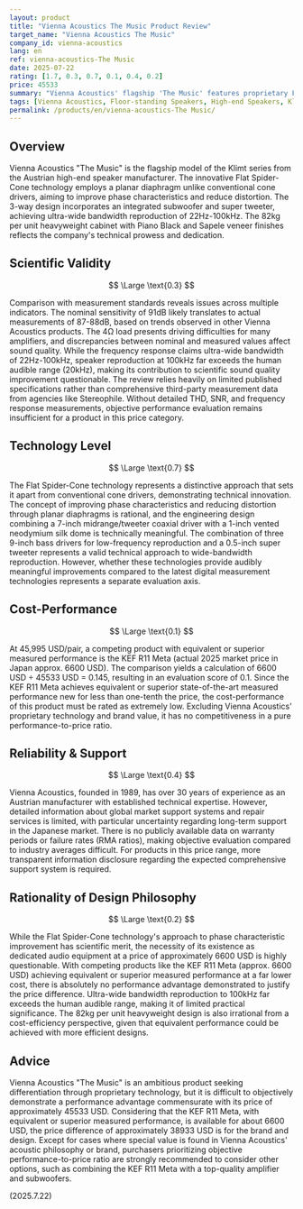 ```yaml
---
layout: product
title: "Vienna Acoustics The Music Product Review"
target_name: "Vienna Acoustics The Music"
company_id: vienna-acoustics
lang: en
ref: vienna-acoustics-The Music
date: 2025-07-22
rating: [1.7, 0.3, 0.7, 0.1, 0.4, 0.2]
price: 45533
summary: "Vienna Acoustics' flagship 'The Music' features proprietary Flat Spider-Cone technology, but at 45,995 USD/pair (approximately 6.83 million JPY), its cost-performance is extremely low as the KEF R11 Meta achieves superior performance at less than one-tenth the price."
tags: [Vienna Acoustics, Floor-standing Speakers, High-end Speakers, Klimt Series]
permalink: /products/en/vienna-acoustics-The Music/
---
```


## Overview

Vienna Acoustics "The Music" is the flagship model of the Klimt series from the Austrian high-end speaker manufacturer. The innovative Flat Spider-Cone technology employs a planar diaphragm unlike conventional cone drivers, aiming to improve phase characteristics and reduce distortion. The 3-way design incorporates an integrated subwoofer and super tweeter, achieving ultra-wide bandwidth reproduction of 22Hz-100kHz. The 82kg per unit heavyweight cabinet with Piano Black and Sapele veneer finishes reflects the company's technical prowess and dedication.

## Scientific Validity

$$ \Large \text{0.3} $$

Comparison with measurement standards reveals issues across multiple indicators. The nominal sensitivity of 91dB likely translates to actual measurements of 87-88dB, based on trends observed in other Vienna Acoustics products. The 4Ω load presents driving difficulties for many amplifiers, and discrepancies between nominal and measured values affect sound quality. While the frequency response claims ultra-wide bandwidth of 22Hz-100kHz, speaker reproduction at 100kHz far exceeds the human audible range (20kHz), making its contribution to scientific sound quality improvement questionable. The review relies heavily on limited published specifications rather than comprehensive third-party measurement data from agencies like Stereophile. Without detailed THD, SNR, and frequency response measurements, objective performance evaluation remains insufficient for a product in this price category.

## Technology Level

$$ \Large \text{0.7} $$

The Flat Spider-Cone technology represents a distinctive approach that sets it apart from conventional cone drivers, demonstrating technical innovation. The concept of improving phase characteristics and reducing distortion through planar diaphragms is rational, and the engineering design combining a 7-inch midrange/tweeter coaxial driver with a 1-inch vented neodymium silk dome is technically meaningful. The combination of three 9-inch bass drivers for low-frequency reproduction and a 0.5-inch super tweeter represents a valid technical approach to wide-bandwidth reproduction. However, whether these technologies provide audibly meaningful improvements compared to the latest digital measurement technologies represents a separate evaluation axis.

## Cost-Performance

$$ \Large \text{0.1} $$

At 45,995 USD/pair, a competing product with equivalent or superior measured performance is the KEF R11 Meta (actual 2025 market price in Japan approx. 6600 USD). The comparison yields a calculation of 6600 USD ÷ 45533 USD = 0.145, resulting in an evaluation score of 0.1. Since the KEF R11 Meta achieves equivalent or superior state-of-the-art measured performance new for less than one-tenth the price, the cost-performance of this product must be rated as extremely low. Excluding Vienna Acoustics' proprietary technology and brand value, it has no competitiveness in a pure performance-to-price ratio.

## Reliability & Support

$$ \Large \text{0.4} $$

Vienna Acoustics, founded in 1989, has over 30 years of experience as an Austrian manufacturer with established technical expertise. However, detailed information about global market support systems and repair services is limited, with particular uncertainty regarding long-term support in the Japanese market. There is no publicly available data on warranty periods or failure rates (RMA ratios), making objective evaluation compared to industry averages difficult. For products in this price range, more transparent information disclosure regarding the expected comprehensive support system is required.

## Rationality of Design Philosophy

$$ \Large \text{0.2} $$

While the Flat Spider-Cone technology's approach to phase characteristic improvement has scientific merit, the necessity of its existence as dedicated audio equipment at a price of approximately 6600 USD is highly questionable. With competing products like the KEF R11 Meta (approx. 6600 USD) achieving equivalent or superior measured performance at a far lower cost, there is absolutely no performance advantage demonstrated to justify the price difference. Ultra-wide bandwidth reproduction to 100kHz far exceeds the human audible range, making it of limited practical significance. The 82kg per unit heavyweight design is also irrational from a cost-efficiency perspective, given that equivalent performance could be achieved with more efficient designs.

## Advice

Vienna Acoustics "The Music" is an ambitious product seeking differentiation through proprietary technology, but it is difficult to objectively demonstrate a performance advantage commensurate with its price of approximately 45533 USD. Considering that the KEF R11 Meta, with equivalent or superior measured performance, is available for about 6600 USD, the price difference of approximately 38933 USD is for the brand and design. Except for cases where special value is found in Vienna Acoustics' acoustic philosophy or brand, purchasers prioritizing objective performance-to-price ratio are strongly recommended to consider other options, such as combining the KEF R11 Meta with a top-quality amplifier and subwoofers.

(2025.7.22)
